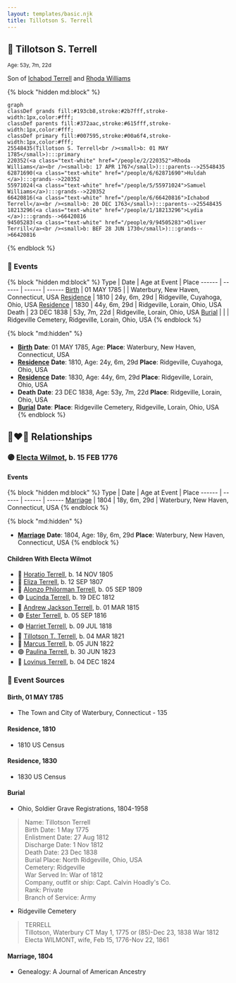 ```yaml
---
layout: templates/basic.njk
title: Tillotson S. Terrell
---
```

## 🔵 Tillotson S. Terrell
<small>Age: 53y, 7m, 22d</small>

Son of [Ichabod Terrell](/people/6/66420816) and [Rhoda Williams](/people/2/220352)

{% block "hidden md:block" %}
```mermaid
graph
classDef grands fill:#193cb8,stroke:#2b7fff,stroke-width:1px,color:#fff;
classDef parents fill:#372aac,stroke:#615fff,stroke-width:1px,color:#fff;
classDef primary fill:#007595,stroke:#00a6f4,stroke-width:1px,color:#fff;
25548435(Tillotson S. Terrell<br /><small>b: 01 MAY 1785</small>):::primary
220352(<a class="text-white" href="/people/2/220352">Rhoda Williams</a><br /><small>b: 17 APR 1767</small>):::parents-->25548435
62871690(<a class="text-white" href="/people/6/62871690">Huldah </a>):::grands-->220352
55971024(<a class="text-white" href="/people/5/55971024">Samuel Williams</a>):::grands-->220352
66420816(<a class="text-white" href="/people/6/66420816">Ichabod Terrell</a><br /><small>b: 20 DEC 1763</small>):::parents-->25548435
18213296(<a class="text-white" href="/people/1/18213296">Lydia </a>):::grands-->66420816
94505283(<a class="text-white" href="/people/9/94505283">Oliver Terrill</a><br /><small>b: BEF 28 JUN 1730</small>):::grands-->66420816
```
{% endblock %}

### 📆 Events

{% block "hidden md:block" %}
Type | Date | Age at Event | Place
------ | ------ | ------ | ------
[Birth](#event-event-2) | 01 MAY 1785 |  | Waterbury, New Haven, Connecticut, USA
[Residence](#event-event-0) | 1810 | 24y, 6m, 29d | Ridgeville, Cuyahoga, Ohio, USA
[Residence](#event-event-1) | 1830 | 44y, 6m, 29d | Ridgeville, Lorain, Ohio, USA
Death | 23 DEC 1838 | 53y, 7m, 22d | Ridgeville, Lorain, Ohio, USA
[Burial](#event-event-6) |  |  | Ridgeville Cemetery, Ridgeville, Lorain, Ohio, USA
{% endblock %}

{% block "md:hidden" %}
- **[Birth](#event-event-2)**
**Date**: 01 MAY 1785, Age:
**Place**: Waterbury, New Haven, Connecticut, USA
- **[Residence](#event-event-0)**
**Date**: 1810, Age: 24y, 6m, 29d
**Place**: Ridgeville, Cuyahoga, Ohio, USA
- **[Residence](#event-event-1)**
**Date**: 1830, Age: 44y, 6m, 29d
**Place**: Ridgeville, Lorain, Ohio, USA
- **Death**
**Date**: 23 DEC 1838, Age: 53y, 7m, 22d
**Place**: Ridgeville, Lorain, Ohio, USA
- **[Burial](#event-event-6)**
**Date**:
**Place**: Ridgeville Cemetery, Ridgeville, Lorain, Ohio, USA
{% endblock %}

## 👩‍❤️‍👨 Relationships

### 🟣 [Electa Wilmot](/people/7/77370498), b. 15 FEB 1776

#### Events

{% block "hidden md:block" %}
Type | Date | Age at Event | Place
------ | ------ | ------ | ------
[Marriage](#event-family-0-event-0) | 1804 | 18y, 6m, 29d | Waterbury, New Haven, Connecticut, USA
{% endblock %}

{% block "md:hidden" %}
- **[Marriage](#event-family-0-event-0)**
**Date**: 1804, Age: 18y, 6m, 29d
**Place**: Waterbury, New Haven, Connecticut, USA
{% endblock %}

#### Children With Electa Wilmot
* 🔵 [Horatio Terrell](/people/7/74880220), b. 14 NOV 1805
* 🔵 [Eliza Terrell](/people/1/14584373), b. 12 SEP 1807
* 🔵 [Alonzo Philorman Terrell](/people/1/16020599), b. 05 SEP 1809
* 🟣 [Lucinda Terrell](/people/9/94352489), b. 19 DEC 1812
* 🔵 [Andrew Jackson Terrell](/people/1/15331189), b. 01 MAR 1815
* 🟣 [Ester Terrell](/people/2/27094826), b. 05 SEP 1816
* 🟣 [Harriet Terrell](/people/4/44975736), b. 09 JUL 1818
* 🔵 [Tillotson T. Terrell](/people/5/59687792), b. 04 MAR 1821
* 🔵 [Marcus Terrell](/people/2/231106), b. 05 JUN 1822
* 🟣 [Paulina Terrell](/people/1/17012140), b. 30 JUN 1823
* 🔵 [Lovinus Terrell](/people/8/80690232), b. 04 DEC 1824
### 📰 Event Sources

#### <a id="event-event-2"></a> Birth, 01 MAY 1785
* The Town and City of Waterbury, Connecticut  - 135

#### <a id="event-event-0"></a> Residence, 1810
* 1810 US Census

#### <a id="event-event-1"></a> Residence, 1830
* 1830 US Census

#### <a id="event-event-6"></a> Burial
* Ohio, Soldier Grave Registrations, 1804-1958
>   
  > Name: Tillotson Terrell  
  > Birth Date: 1 May 1775  
  > Enlistment Date: 27 Aug 1812  
  > Discharge Date: 1 Nov 1812  
  > Death Date: 23 Dec 1838  
  > Burial Place: North Ridgeville, Ohio, USA  
  > Cemetery: Ridgeville  
  > War Served In: War of 1812  
  > Company, outfit or ship: Capt. Calvin Hoadly's Co.  
  > Rank: Private  
  > Branch of Service: Army
* Ridgeville Cemetery
>   
  > TERRELL  
  > Tillotson, Waterbury CT May 1, 1775 or (85)-Dec 23, 1838 War 1812  
  > Electa WILMONT, wife, Feb 15, 1776-Nov 22, 1861

#### <a id="event-family-0-event-0"></a> Marriage, 1804
* Genealogy: A Journal of American Ancestry